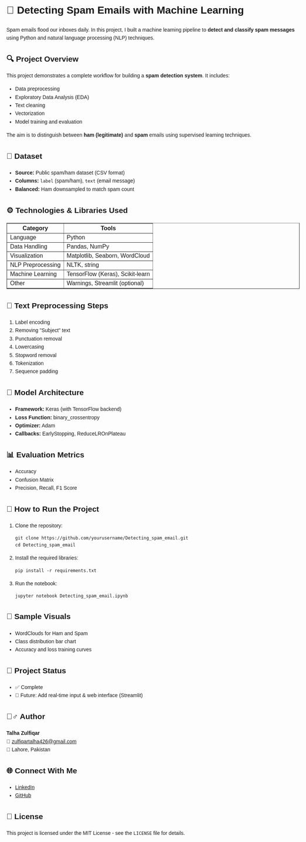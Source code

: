<!DOCTYPE html>
<html lang="en">
<head>
  <meta charset="UTF-8">
  <title>Detecting Spam Emails with Machine Learning</title>
</head>
<body style="font-family: Arial, sans-serif; line-height: 1.6; padding: 20px; max-width: 800px; margin: auto;">

  <h1>📧 Detecting Spam Emails with Machine Learning</h1>
  <p>
    Spam emails flood our inboxes daily. In this project, I built a machine learning pipeline to 
    <strong>detect and classify spam messages</strong> using Python and natural language processing (NLP) techniques.
  </p>

  <h2>🔍 Project Overview</h2>
  <p>
    This project demonstrates a complete workflow for building a <strong>spam detection system</strong>. It includes:
  </p>
  <ul>
    <li>Data preprocessing</li>
    <li>Exploratory Data Analysis (EDA)</li>
    <li>Text cleaning</li>
    <li>Vectorization</li>
    <li>Model training and evaluation</li>
  </ul>
  <p>The aim is to distinguish between <strong>ham (legitimate)</strong> and <strong>spam</strong> emails using supervised learning techniques.</p>

  <h2>📂 Dataset</h2>
  <ul>
    <li><strong>Source:</strong> Public spam/ham dataset (CSV format)</li>
    <li><strong>Columns:</strong> <code>label</code> (spam/ham), <code>text</code> (email message)</li>
    <li><strong>Balanced:</strong> Ham downsampled to match spam count</li>
  </ul>

  <h2>⚙️ Technologies & Libraries Used</h2>
  <table border="1" cellpadding="8" cellspacing="0">
    <tr><th>Category</th><th>Tools</th></tr>
    <tr><td>Language</td><td>Python</td></tr>
    <tr><td>Data Handling</td><td>Pandas, NumPy</td></tr>
    <tr><td>Visualization</td><td>Matplotlib, Seaborn, WordCloud</td></tr>
    <tr><td>NLP Preprocessing</td><td>NLTK, string</td></tr>
    <tr><td>Machine Learning</td><td>TensorFlow (Keras), Scikit-learn</td></tr>
    <tr><td>Other</td><td>Warnings, Streamlit (optional)</td></tr>
  </table>

  <h2>🧹 Text Preprocessing Steps</h2>
  <ol>
    <li>Label encoding</li>
    <li>Removing "Subject" text</li>
    <li>Punctuation removal</li>
    <li>Lowercasing</li>
    <li>Stopword removal</li>
    <li>Tokenization</li>
    <li>Sequence padding</li>
  </ol>

  <h2>🧠 Model Architecture</h2>
  <ul>
    <li><strong>Framework:</strong> Keras (with TensorFlow backend)</li>
    <li><strong>Loss Function:</strong> binary_crossentropy</li>
    <li><strong>Optimizer:</strong> Adam</li>
    <li><strong>Callbacks:</strong> EarlyStopping, ReduceLROnPlateau</li>
  </ul>

  <h2>📊 Evaluation Metrics</h2>
  <ul>
    <li>Accuracy</li>
    <li>Confusion Matrix</li>
    <li>Precision, Recall, F1 Score</li>
  </ul>

  <h2>🚀 How to Run the Project</h2>
  <ol>
    <li>Clone the repository:
      <pre><code>git clone https://github.com/yourusername/Detecting_spam_email.git
cd Detecting_spam_email</code></pre>
    </li>
    <li>Install the required libraries:
      <pre><code>pip install -r requirements.txt</code></pre>
    </li>
    <li>Run the notebook:
      <pre><code>jupyter notebook Detecting_spam_email.ipynb</code></pre>
    </li>
  </ol>

  <h2>🎨 Sample Visuals</h2>
  <ul>
    <li>WordClouds for Ham and Spam</li>
    <li>Class distribution bar chart</li>
    <li>Accuracy and loss training curves</li>
  </ul>

  <h2>📌 Project Status</h2>
  <ul>
    <li>✅ Complete</li>
    <li>🔄 Future: Add real-time input & web interface (Streamlit)</li>
  </ul>

  <h2>🙋‍♂️ Author</h2>
  <p>
    <strong>Talha Zulfiqar</strong><br>
    📧 <a href="mailto:zulfiqartalha426@gmail.com">zulfiqartalha426@gmail.com</a><br>
    📍 Lahore, Pakistan
  </p>

  <h2>🌐 Connect With Me</h2>
  <ul>
    <li><a href="https://www.linkedin.com/in/talhazulfiqar" target="_blank">LinkedIn</a></li>
    <li><a href="https://github.com/yourusername" target="_blank">GitHub</a></li>
  </ul>

  <h2>📄 License</h2>
  <p>This project is licensed under the MIT License - see the <code>LICENSE</code> file for details.</p>

</body>
</html>
